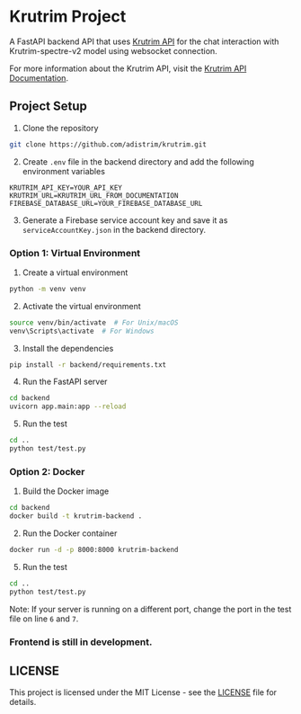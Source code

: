 # Krutrim Project

A FastAPI backend API that uses [Krutrim API](https://cloud.olakrutrim.com/console/inference-service?section=api-keys) for the chat interaction with Krutrim-spectre-v2 model using websocket connection.

For more information about the Krutrim API, visit the [Krutrim API Documentation](https://cloud.olakrutrim.com/console/docs?section=models).

## Project Setup

1. Clone the repository

```bash
git clone https://github.com/adistrim/krutrim.git
```

2. Create `.env` file in the backend directory and add the following environment variables

```env
KRUTRIM_API_KEY=YOUR_API_KEY
KRUTRIM_URL=KRUTRIM_URL_FROM_DOCUMENTATION
FIREBASE_DATABASE_URL=YOUR_FIREBASE_DATABASE_URL
```

3. Generate a Firebase service account key and save it as `serviceAccountKey.json` in the backend directory.

### Option 1: Virtual Environment

1. Create a virtual environment

```bash
python -m venv venv
```

2. Activate the virtual environment

```bash
source venv/bin/activate  # For Unix/macOS
venv\Scripts\activate  # For Windows
```

3. Install the dependencies

```bash
pip install -r backend/requirements.txt
```

4. Run the FastAPI server

```bash
cd backend
uvicorn app.main:app --reload
```

5. Run the test

```bash
cd ..
python test/test.py
```

### Option 2: Docker

1. Build the Docker image

```bash
cd backend
docker build -t krutrim-backend .
```

2. Run the Docker container

```bash
docker run -d -p 8000:8000 krutrim-backend
```

5. Run the test

```bash
cd ..
python test/test.py
```

Note: If your server is running on a different port, change the port in the test file on line `6` and `7`.

### Frontend is still in development.

## LICENSE

This project is licensed under the MIT License - see the [LICENSE](LICENSE) file for details.
